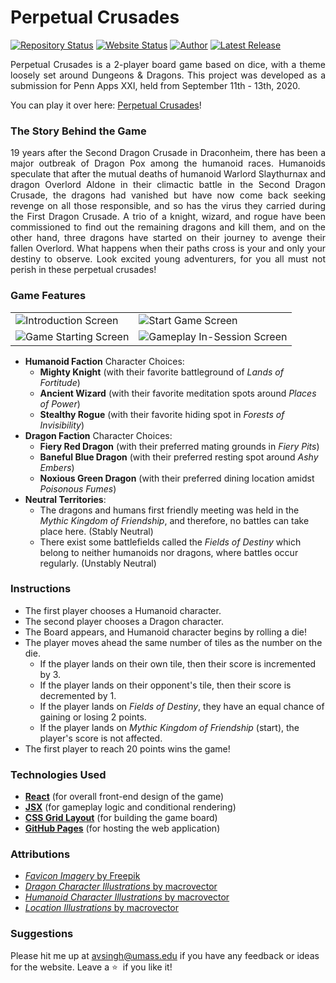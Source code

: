 # Perpetual Crusades

[![Repository Status](https://img.shields.io/badge/Repository%20Status-Maintained-dark%20green.svg)](https://github.com/AVS1508/perpetual-crusades/)
[![Website Status](https://img.shields.io/badge/Website%20Status-Online-green)](https://www.adityavsingh.com/perpetual-crusades)
[![Author](https://img.shields.io/badge/Author-Aditya%20Vikram%20Singh-blue.svg)](https://www.linkedin.com/in/AVS1508/)
[![Latest Release](https://img.shields.io/badge/Latest%20Release-12%20September%202020-yellow.svg)](https://github.com/AVS1508/perpetual-crusades/commit/master)

<p align="justify">Perpetual Crusades is a 2-player board game based on dice, with a theme loosely set around Dungeons & Dragons. This project was developed as a submission for Penn Apps XXI, held from September 11th - 13th, 2020.</p>

You can play it over here: <a href="https://www.adityavsingh.com/perpetual-crusades" alt="Perpetual Crusades">Perpetual Crusades</a>!

### The Story Behind the Game

<p align="justify">19 years after the Second Dragon Crusade in Draconheim, there has been a major outbreak of Dragon Pox among the humanoid races. Humanoids speculate that after the mutual deaths of humanoid Warlord Slaythurnax and dragon Overlord Aldone in their climactic battle in the Second Dragon Crusade, the dragons had vanished but have now come back seeking revenge on all those responsible, and so has the virus they carried during the First Dragon Crusade. A trio of a knight, wizard, and rogue have been commissioned to find out the remaining dragons and kill them, and on the other hand, three dragons have started on their journey to avenge their fallen Overlord. What happens when their paths cross is your and only your destiny to observe. Look excited young adventurers, for you all must not perish in these perpetual crusades!</p>

### Game Features

<table>
<tr>
<td>
<img src="" alt="Introduction Screen">
</td>
<td>
<img src="" alt="Start Game Screen">
</td>
</tr>
<tr>
<td>
<img src="" alt="Game Starting Screen">
</td>
<td>
<img src="" alt="Gameplay In-Session Screen">
</td>
</tr>
</table>

- **Humanoid Faction** Character Choices:
  - **Mighty Knight** (with their favorite battleground of _Lands of Fortitude_)
  - **Ancient Wizard** (with their favorite meditation spots around _Places of Power_)
  - **Stealthy Rogue** (with their favorite hiding spot in _Forests of Invisibility_)
- **Dragon Faction** Character Choices:
  - **Fiery Red Dragon** (with their preferred mating grounds in _Fiery Pits_)
  - **Baneful Blue Dragon** (with their preferred resting spot around _Ashy Embers_)
  - **Noxious Green Dragon** (with their preferred dining location amidst _Poisonous Fumes_)
- **Neutral Territories**:
  - The dragons and humans first friendly meeting was held in the _Mythic Kingdom of Friendship_, and therefore, no battles can take place here. (Stably Neutral)
  - There exist some battlefields called the _Fields of Destiny_ which belong to neither humanoids nor dragons, where battles occur regularly. (Unstably Neutral)

### Instructions

- The first player chooses a Humanoid character.
- The second player chooses a Dragon character.
- The Board appears, and Humanoid character begins by rolling a die!
- The player moves ahead the same number of tiles as the number on the die.
  - If the player lands on their own tile, then their score is incremented by 3.
  - If the player lands on their opponent's tile, then their score is decremented by 1.
  - If the player lands on _Fields of Destiny_, they have an equal chance of gaining or losing 2 points.
  - If the player lands on _Mythic Kingdom of Friendship_ (start), the player's score is not affected.
- The first player to reach 20 points wins the game!

### Technologies Used

- [**React**](https://reactjs.org/) (for overall front-end design of the game)
- [**JSX**](https://reactjs.org/docs/introducing-jsx.html) (for gameplay logic and conditional rendering)
- [**CSS Grid Layout**](https://developer.mozilla.org/en-US/docs/Web/CSS/CSS_Grid_Layout#:~:text=CSS%20Grid%20Layout%20excels%20at,elements%20into%20columns%20and%20rows) (for building the game board)
- [**GitHub Pages**](https://pages.github.com/) (for hosting the web application)

### Attributions

- [_Favicon Imagery_ by Freepik](https://www.freepik.com/vectors/template)
- [_Dragon Character Illustrations_ by macrovector](https://www.freepik.com/vectors/dragon)
- [_Humanoid Character Illustrations_ by macrovector](https://www.freepik.com/vectors/retro)
- [_Location Illustrations_ by macrovector](https://www.freepik.com/vectors/tree)

### Suggestions

Please hit me up at avsingh@umass.edu if you have any feedback or ideas for the website. Leave a :star: &nbsp;if you like it!

